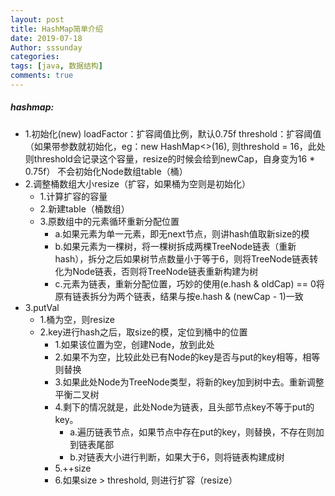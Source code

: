 ```yaml
---
layout: post
title: HashMap简单介绍
date: 2019-07-18
Author: sssunday
categories: 
tags: [java, 数据结构]
comments: true
---
```


##### hashmap:
+ 1.初始化(new)
    loadFactor：扩容阈值比例，默认0.75f
    threshold：扩容阈值（如果带参数就初始化，eg：new HashMap<>(16), 则threshold = 16，此处则threshold会记录这个容量，resize的时候会给到newCap，自身变为16 * 0.75f）
    不会初始化Node数组table（桶）
+ 2.调整桶数组大小resize（扩容，如果桶为空则是初始化）
    - 1.计算扩容的容量
    - 2.新建table（桶数组）
    - 3.原数组中的元素循环重新分配位置
        - a.如果元素为单一元素，即无next节点，则讲hash值取新size的模
        - b.如果元素为一棵树，将一棵树拆成两棵TreeNode链表（重新hash），拆分之后如果树节点数量小于等于6，则将TreeNode链表转化为Node链表，否则将TreeNode链表重新构建为树
        - c.元素为链表，重新分配位置，巧妙的使用(e.hash & oldCap) == 0将原有链表拆分为两个链表，结果与按e.hash & (newCap - 1)一致
+ 3.putVal
    - 1.桶为空，则resize
    - 2.key进行hash之后，取size的模，定位到桶中的位置
        - 1.如果该位置为空，创建Node，放到此处
        - 2.如果不为空，比较此处已有Node的key是否与put的key相等，相等则替换
        - 3.如果此处Node为TreeNode类型，将新的key加到树中去。重新调整平衡二叉树
        - 4.剩下的情况就是，此处Node为链表，且头部节点key不等于put的key。
            - a.遍历链表节点，如果节点中存在put的key，则替换，不存在则加到链表尾部
            - b.对链表大小进行判断，如果大于6，则将链表构建成树
        - 5.++size
        - 6.如果size > threshold, 则进行扩容（resize）
		